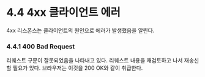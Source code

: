 # 4.4 4xx 클라이언트 에러

4xx 리스폰스는 클라이언트의 원인으로 에러가 발생했음을 알린다.

### 4.4.1 400 Bad Request

리퀘스트 구문이 잘못되었음을 나타내고 있다. 리퀘스트 내용을 재검토하고 나서 재송신할 필요가 있다. 브라우저는 이것을 200 OK와 같이 취급한다.

